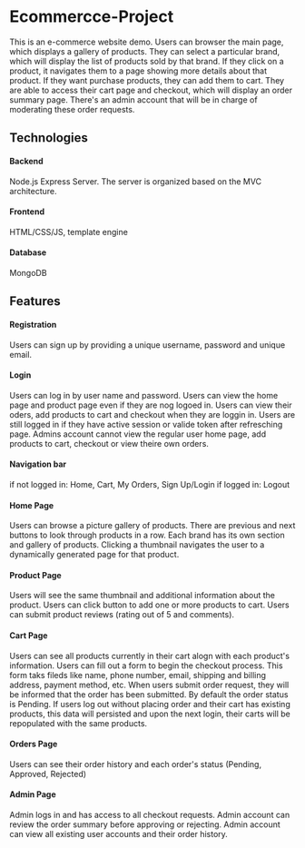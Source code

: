# Ecommercce-Project
This is an e-commerce website demo. Users can browser the main page, which displays a gallery of products. They can select a particular brand, which will display the list of products sold by that brand. If they click on a product, it navigates them to a page showing more details about that product. If they want purchase products, they can add them to cart. They are able to access their cart page and checkout, which will display an order summary page. There's an admin account that will be in charge of moderating these order requests.

## Technologies
#### Backend
Node.js Express Server. The server is organized based on the MVC architecture.

#### Frontend
HTML/CSS/JS, template engine

#### Database
MongoDB

## Features
#### Registration
Users can sign up by providing a unique username, password and unique email.

#### Login
Users can log in by user name and password. 
Users can view the home page and product page even if they are nog logoed in.
Users can view their oders, add products to cart and checkout when they are loggin in.
Users are still logged in if they have active session or valide token after refresching page.
Admins account cannot view the regular user home page, add products to cart, checkout or view theire own orders.

#### Navigation bar
if not logged in: Home, Cart, My Orders, Sign Up/Login
if logged in: Logout

#### Home Page
Users can browse a picture gallery of products. There are previous and next buttons to look through products in a row.
Each brand has its own section and gallery of products.
Clicking a thumbnail navigates the user to a dynamically generated page for that product.

#### Product Page
Users will see the same thumbnail and additional information about the product.
Users can click button to add one or more products to cart.
Users can submit product reviews (rating out of 5 and comments).

#### Cart Page
Users can see all products currently in their cart alogn with each product's information.
Users can fill out a form to begin the checkout process. This form taks fileds like name, phone number, email, shipping and billing address, payment method, etc.
When users submit order request, they will be informed that the order has been submitted. By default the order status is Pending.
If users log out without placing order and their cart has existing products, this data will persisted and upon the next login, their carts will be repopulated with the same products.

#### Orders Page
Users can see their order history and each order's status (Pending, Approved, Rejected)

#### Admin Page
Admin logs in and has access to all checkout requests. Admin account can review the order summary before approving or rejecting.
Admin account can view all existing user accounts and their order history.
